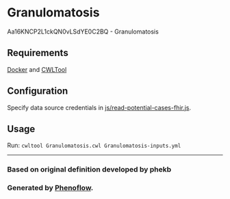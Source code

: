 # Granulomatosis

Aa16KNCP2L1ckQN0vLSdYE0C2BQ - Granulomatosis

## Requirements

[Docker](https://docs.docker.com/install/) and [CWLTool](https://github.com/common-workflow-language/cwltool#install)

## Configuration

Specify data source credentials in [js/read-potential-cases-fhir.js](js/read-potential-cases-fhir.js).

## Usage

Run: `cwltool Granulomatosis.cwl Granulomatosis-inputs.yml`

***

### Based on original definition developed by phekb
### Generated by [Phenoflow](https://kclhi.org/phenoflow).
